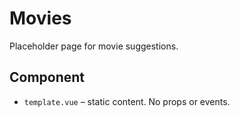 # Movies

Placeholder page for movie suggestions.

## Component
- `template.vue` – static content. No props or events.
